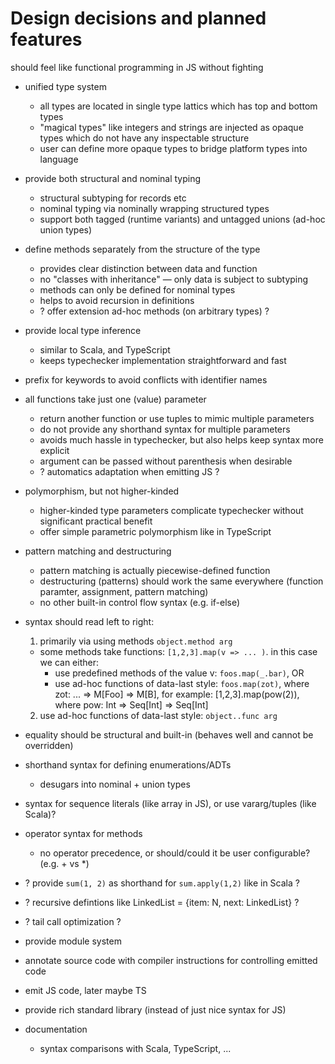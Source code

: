 # Design decisions and planned features

should feel like functional programming in JS without fighting

- unified type system
  - all types are located in single type lattics which has top and bottom types
  - "magical types" like integers and strings are injected as opaque types which do not have any inspectable structure
  - user can define more opaque types to bridge platform types into language

- provide both structural and nominal typing
  - structural subtyping for records etc
  - nominal typing via nominally wrapping structured types
  - support both tagged (runtime variants) and untagged unions (ad-hoc union types)

- define methods separately from the structure of the type
  - provides clear distinction between data and function
  - no "classes with inheritance" — only data is subject to subtyping
  - methods can only be defined for nominal types
  - helps to avoid recursion in definitions
  - ? offer extension ad-hoc methods (on arbitrary types) ?

- provide local type inference
  - similar to Scala, and TypeScript
  - keeps typechecker implementation straightforward and fast

- prefix for keywords to avoid conflicts with identifier names

- all functions take just one (value) parameter
  - return another function or use tuples to mimic multiple parameters
  - do not provide any shorthand syntax for multiple parameters
  - avoids much hassle in typechecker, but also helps keep syntax more explicit
  - argument can be passed without parenthesis when desirable
  - ? automatics adaptation when emitting JS ?

- polymorphism, but not higher-kinded
  - higher-kinded type parameters complicate typechecker without significant practical benefit
  - offer simple parametric polymorphism like in TypeScript

- pattern matching and destructuring
  - pattern matching is actually piecewise-defined function
  - destructuring (patterns) should work the same everywhere (function paramter, assignment, pattern matching)
  - no other built-in control flow syntax (e.g. if-else)

- syntax should read left to right:
  1. primarily via using methods `object.method arg`
    - some methods take functions: `[1,2,3].map(v => ... )`. in this case we can either:
      -  use predefined methods of the value v: `foos.map(_.bar)`, OR
      -  use ad-hoc functions of data-last style: `foos.map(zot)`, where zot: ... => M[Foo] => M[B],
        for example: [1,2,3].map(pow(2)), where pow: Int => Seq[Int] => Seq[Int]
  2. use ad-hoc functions of data-last style: `object..func arg`

- equality should be structural and built-in (behaves well and cannot be overridden)

- shorthand syntax for defining enumerations/ADTs
  - desugars into nominal + union types

- syntax for sequence literals (like array in JS), or use vararg/tuples (like Scala)?

- operator syntax for methods
  - no operator precedence, or should/could it be user configurable? (e.g. + vs *)

- ? provide `sum(1, 2)` as shorthand for `sum.apply(1,2)` like in Scala ?

- ? recursive defintions like LinkedList<N> = {item: N, next: LinkedList<N>} ?

- ? tail call optimization ?

- provide module system

- annotate source code with compiler instructions for controlling emitted code

- emit JS code, later maybe TS

- provide rich standard library (instead of just nice syntax for JS)

- documentation
  - syntax comparisons with Scala, TypeScript, ...
